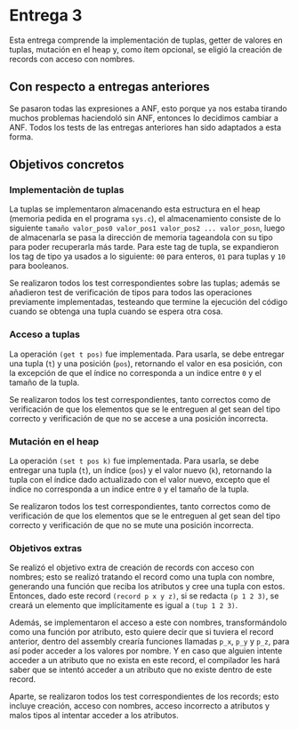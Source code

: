 # Entrega 3
Esta entrega comprende la implementación de tuplas, getter de valores en tuplas, mutación en el heap y, como ítem opcional, se eligió la creación de records con acceso con nombres.


## Con respecto a entregas anteriores

Se pasaron todas las expresiones a ANF, esto porque ya nos estaba tirando muchos problemas haciendoló sin ANF, entonces lo decidimos cambiar a ANF. Todos los tests de las entregas anteriores han sido adaptados a esta forma.

## Objetivos concretos
### Implementaciòn de tuplas
La tuplas se implementaron almacenando esta estructura en el heap (memoria pedida en el programa `sys.c`), el almacenamiento consiste de lo siguiente `tamaño valor_pos0 valor_pos1 valor_pos2 ... valor_posn`, luego de almacenarla se pasa la dirección de memoria tageandola con su tipo para poder recuperarla más tarde. Para este tag de tupla, se expandieron los tag de tipo ya usados a lo siguiente: `00` para enteros, `01` para tuplas y `10` para booleanos.

Se realizaron todos los test correspondientes sobre las tuplas; además se añadieron test de verificación de tipos para todos las operaciones previamente implementadas, testeando que termine la ejecución del código cuando se obtenga una tupla cuando se espera otra cosa.

### Acceso a tuplas
La operación `(get t pos)` fue implementada. Para usarla, se debe entregar una tupla (`t`) y una posición (`pos`), retornando el valor en esa posición, con la excepción de que el índice no corresponda a un indice entre `0` y el tamaño de la tupla.

Se realizaron todos los test correspondientes, tanto correctos como de verificación de que los elementos que se le entreguen al get sean del tipo correcto y verificación de que no se accese a una posición incorrecta.

### Mutación en el heap
La operación `(set t pos k)` fue implementada. Para usarla, se debe entregar una tupla (`t`), un índice (`pos`) y el valor nuevo (`k`), retornando la tupla con el índice dado actualizado con el valor nuevo, excepto que el índice no corresponda a un indice entre `0` y el tamaño de la tupla.

Se realizaron todos los test correspondientes, tanto correctos como de verificación de que los elementos que se le entreguen al get sean del tipo correcto y verificación de que no se mute una posición incorrecta.

### Objetivos extras

Se realizó el objetivo extra de creación de records con acceso con nombres; esto se realizó tratando el record como una tupla con nombre, generando una función que reciba los atributos y cree una tupla con estos. Entonces, dado este record `(record p x y z)`, si se redacta `(p 1 2 3)`, se creará un elemento que implícitamente es igual a `(tup 1 2 3)`. 

Además, se implementaron el acceso a este con nombres, transformándolo como una función por atributo, esto quiere decir que si tuviera el record anterior, dentro del assembly crearía funciones llamadas `p_x`, `p_y` y `p_z`, para así poder acceder a los valores por nombre. Y en caso que alguien intente acceder a un atributo que no exista en este record, el compilador les hará saber que se intentó acceder a un atributo que no existe dentro de este record.

Aparte, se realizaron todos los test correspondientes de los records; esto incluye creación, acceso con nombres, acceso incorrecto a atributos y malos tipos al intentar acceder a los atributos.

